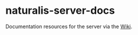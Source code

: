 # naturalis-server-docs

Documentation resources for the server via the [Wiki](https://github.com/PaulaRS/naturalis-server-docs/wiki/Hello-server).
